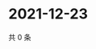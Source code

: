 # 2021-12-23

共 0 条

<!-- BEGIN WEIBO -->
<!-- 最后更新时间 Thu Dec 23 2021 07:15:18 GMT+0800 (China Standard Time) -->

<!-- END WEIBO -->
